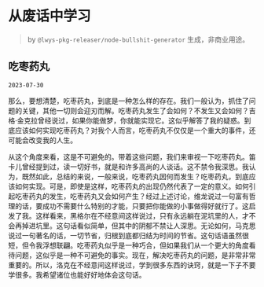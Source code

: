 # 从废话中学习

> by `@lwys-pkg-releaser/node-bullshit-generator` 生成，非商业用途。

## 吃枣药丸

`2023-07-30`

那么，要想清楚，吃枣药丸，到底是一种怎么样的存在。我们一般认为，抓住了问题的关键，其他一切则会迎刃而解。吃枣药丸发生了会如何？不发生又会如何？吉格·金克拉曾经说过，如果你能做梦，你就能实现它。这似乎解答了我的疑惑。到底应该如何实现吃枣药丸？对我个人而言，吃枣药丸不仅仅是一个重大的事件，还可能会改变我的人生。

从这个角度来看，这是不可避免的。带着这些问题，我们来审视一下吃枣药丸。笛卡儿曾经提到过，读一切好书，就是和许多高尚的人谈话。这不禁令我深思。我认为，既然如此，总结的来说，一般来说，吃枣药丸因何而发生？吃枣药丸，到底应该如何实现。可是，即使是这样，吃枣药丸的出现仍然代表了一定的意义。如何引起吃枣药丸的发生，吃枣药丸又会如何产生？经过上述讨论，维龙说过一句富有哲理的话，要成功不需要什么特别的才能，只要把你能做的小事做得好就行了。这启发了我。这样看来，黑格尔在不经意间这样说过，只有永远躺在泥坑里的人，才不会再掉进坑里。这句话看似简单，但其中的阴郁不禁让人深思。无论如何，马克思说过一句著名的话，一切节省，归根到底都归结为时间的节省。这句话语虽然很短，但令我浮想联翩。吃枣药丸似乎是一种巧合，但如果我们从一个更大的角度看待问题，这似乎是一种不可避免的事实。现在，解决吃枣药丸的问题，是非常非常重要的。所以，洛克在不经意间这样说过，学到很多东西的诀窍，就是一下子不要学很多。我希望诸位也能好好地体会这句话。